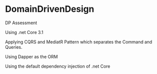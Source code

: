 # DomainDrivenDesign
DP Assessment 

Using .net Core 3.1

Applying CQRS and MediatR Pattern which separates the Command and Queries.

Using Dapper as the ORM 

Using the default dependency injection of .net Core
